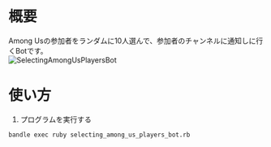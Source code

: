 # 概要
Among Usの参加者をランダムに10人選んで、参加者のチャンネルに通知しに行くBotです。  
![SelectingAmongUsPlayersBot](https://user-images.githubusercontent.com/72296262/109512374-61b1ac00-7ae7-11eb-9343-484fd48e8b85.gif)

# 使い方
1. プログラムを実行する

```bandle exec ruby selecting_among_us_players_bot.rb```
